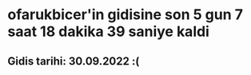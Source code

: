 # ofarukbicer'in gidisine son 5 gun 7 saat 18 dakika 39 saniye kaldi

## Gidis tarihi: 30.09.2022 :(